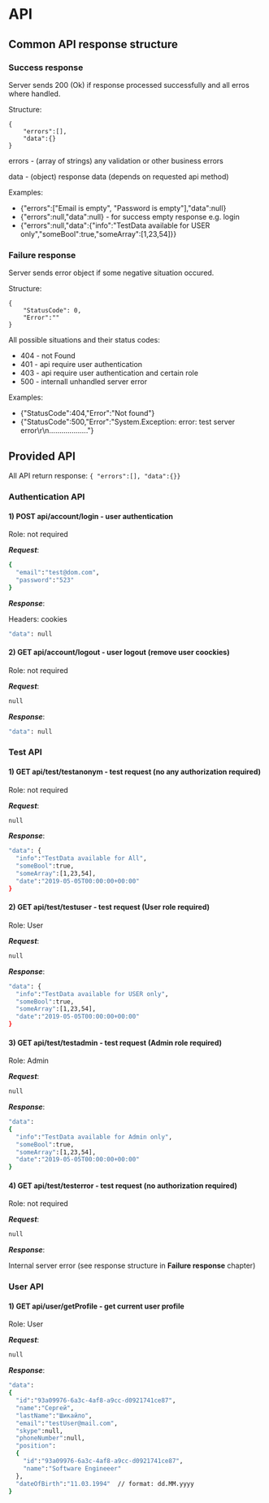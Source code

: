 # API

## Common API response structure

### Success response
Server sends 200 (Ok) if response processed successfully and all erros where handled.

Structure:

	{
		"errors":[],   
		"data":{}
	}
	
errors - (array of strings) any validation or other business errors

data - (object) response data (depends on requested api method)

Examples:
* {"errors":["Email is empty", "Password is empty"],"data":null}
* {"errors":null,"data":null} - for success empty response e.g. login
* {"errors":null,"data":{"info":"TestData available for USER only","someBool":true,"someArray":[1,23,54]}}

### Failure response
Server sends error object if some negative situation occured.

Structure:

	{
		"StatusCode": 0,
		"Error":""
	}

All possible situations and their status codes:
* 404 - not Found
* 401 - api require user authentication
* 403 - api require user authentication and certain role
* 500 - internall unhandled server error

Examples:
* {"StatusCode":404,"Error":"Not found"}
* {"StatusCode":500,"Error":"System.Exception: error: test server error\r\n..................."}

## Provided API
All API return response:
``` { "errors":[], "data":{}} ```
### Authentication API
#### 1) POST api/account/login - user authentication
Role: not required

***Request***:

```sh  
{  
  "email":"test@dom.com",   
  "password":"523"    
}
```  
***Response***: 

Headers: cookies

```sh 
"data": null
```
#### 2) GET api/account/logout - user logout (remove user coockies)
Role: not required

***Request***:

```sh 
null
```

***Response***:

```sh 
"data": null
```

### Test API
#### 1) GET api/test/testanonym - test request (no any authorization required)
Role: not required

***Request***:

```sh  
null
```  
***Response***: 

```sh 
"data": {
  "info":"TestData available for All",
  "someBool":true,
  "someArray":[1,23,54],
  "date":"2019-05-05T00:00:00+00:00"
}
```
#### 2) GET api/test/testuser - test request (User role required)
Role: User

***Request***:

```sh  
null
```  
***Response***: 

```sh 
"data": {
  "info":"TestData available for USER only",
  "someBool":true,
  "someArray":[1,23,54],
  "date":"2019-05-05T00:00:00+00:00"
}
```
#### 3) GET api/test/testadmin - test request (Admin role required)
Role: Admin

***Request***:

```sh  
null
```  
***Response***: 

```sh 
"data":
{
  "info":"TestData available for Admin only",
  "someBool":true,
  "someArray":[1,23,54],
  "date":"2019-05-05T00:00:00+00:00"
}
```
#### 4) GET api/test/testerror - test request (no authorization required)
Role: not required

***Request***:

```sh  
null
```  
***Response***: 

Internal server error (see response structure in **Failure response** chapter)

### User API
#### 1) GET api/user/getProfile - get current user profile
Role: User

***Request***:

```sh  
null
```  
***Response***: 

```sh 
"data":
{
  "id":"93a09976-6a3c-4af8-a9cc-d0921741ce87",
  "name":"Сергей",
  "lastName":"Шикайло",
  "email":"testUser@mail.com",
  "skype":null,
  "phoneNumber":null,
  "position":  
  {
    "id":"93a09976-6a3c-4af8-a9cc-d0921741ce87",
    "name":"Software Engineeer"
  },
  "dateOfBirth":"11.03.1994"  // format: dd.MM.yyyy
}
```
